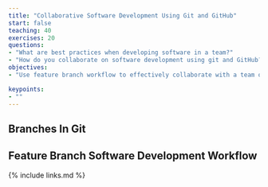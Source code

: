 ```yaml
---
title: "Collaborative Software Development Using Git and GitHub"
start: false
teaching: 40
exercises: 20
questions:
- "What are best practices when developing software in a team?"
- "How do you collaborate on software development using git and GitHub?"
objectives:
- "Use feature branch workflow to effectively collaborate with a team on a software project"

keypoints:
- ""
---
```

## Branches In Git
## Feature Branch Software Development Workflow


{% include links.md %}




